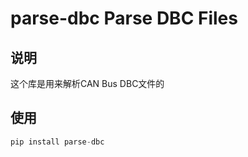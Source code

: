 # parse-dbc  Parse DBC Files

## 说明

这个库是用来解析CAN Bus DBC文件的

## 使用

```python
pip install parse-dbc
```

